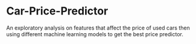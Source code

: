 # Car-Price-Predictor
An exploratory analysis on features that affect the price of used cars then using different machine learning models to get the best price predictor. 
